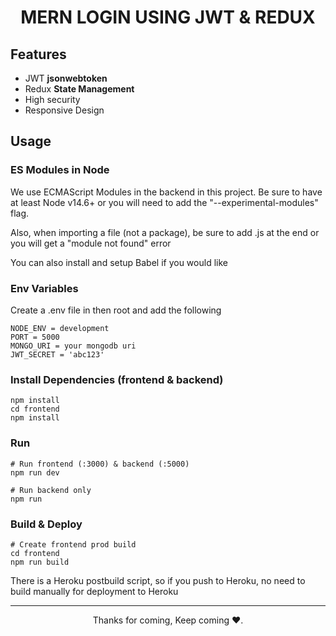 <h1 align="center">MERN LOGIN USING JWT & REDUX</h1>

## Features

- JWT **jsonwebtoken**
- Redux **State Management**
- High security
- Responsive Design<br/>

## Usage

### ES Modules in Node
We use ECMAScript Modules in the backend in this project. Be sure to have at least Node v14.6+ or you will need to add the "--experimental-modules" flag.

Also, when importing a file (not a package), be sure to add .js at the end or you will get a "module not found" error

You can also install and setup Babel if you would like

### Env Variables
Create a .env file in then root and add the following

```
NODE_ENV = development
PORT = 5000
MONGO_URI = your mongodb uri
JWT_SECRET = 'abc123'
```


### Install Dependencies (frontend & backend)
```
npm install
cd frontend
npm install
```
### Run
```
# Run frontend (:3000) & backend (:5000)
npm run dev

# Run backend only
npm run 
```

### Build & Deploy
```
# Create frontend prod build
cd frontend
npm run build
```

There is a Heroku postbuild script, so if you push to Heroku, no need to build manually for deployment to Heroku

<hr>
<p align="center">Thanks for coming, Keep coming ❤️.</p>